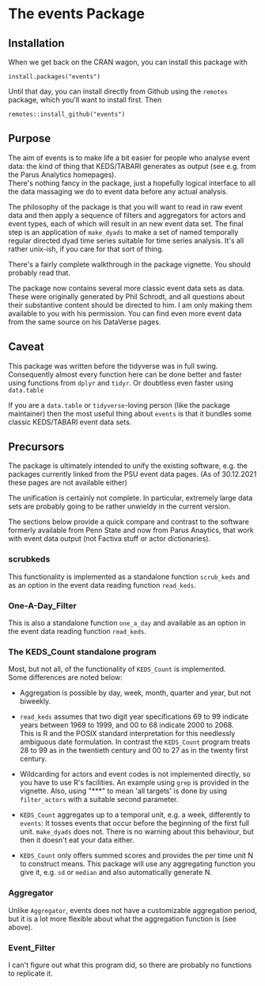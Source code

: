 # The events Package

## Installation

When we get back on the CRAN wagon, you can install this package with
```
install.packages("events")
```
Until that day, you can install directly from Github using the `remotes`
package, which you'll want to install first. Then
```
remotes::install_github("events")
```

## Purpose

The aim of events is to make life a bit easier for people who
analyse event data: the kind of thing that KEDS/TABARI generates as
output (see e.g. from the Parus Analytics homepages).  
There's nothing fancy in the package, just a hopefully logical
interface to all the data massaging we do to event data
before any actual analysis.

The philosophy of the package is that you will want to read in raw
event data and then apply a sequence of filters and aggregators for
actors and event types, each of which will result in an new event data set.
The final step is an application of `make_dyads` to make a set of named 
temporally regular directed dyad time series suitable for time 
series analysis. It's all rather unix-ish, if you care for that 
sort of thing.

There's a fairly complete walkthrough in the package vignette.  You
should probably read that.

The package now contains several more classic event data sets as data.
These were originally generated by Phil Schrodt, and all questions 
about their substantive content should be directed to him. I am 
only making them available to you with his permission. You can find even more event data from the same source on his DataVerse pages.

## Caveat

This package was written before the tidyverse was in full swing. Consequently
almost every function here can be done better and faster using functions 
from `dplyr` and `tidyr`. Or doubtless even faster using `data.table`

If you are a `data.table` or `tidyverse`-loving person (like the package maintainer) then the most useful thing about `events` is that it 
bundles some classic KEDS/TABARI event data sets.

## Precursors

The package is ultimately intended to unify the existing software,
e.g.  the packages currently linked from the PSU event
data pages. (As of 30.12.2021 these pages are not available either)

The unification is certainly not complete.
In particular, extremely large data sets are probably going to be
rather unwieldy in the current version.

The sections below provide a quick compare and contrast to the 
software formerly available from Penn State and now from Parus 
Anaytics, that work with event data output 
(not Factiva stuff or actor dictionaries).

### scrubkeds

This functionality is implemented as a standalone function
`scrub_keds` and as an option in the event data reading function
`read_keds`.

### One-A-Day_Filter

This is also a standalone function `one_a_day` and available as an
option in the event data reading function `read_keds`.

### The KEDS_Count standalone program

Most, but not all, of the functionality of `KEDS_Count` is implemented.  
Some differences are noted below:

 * Aggregation is possible by day, week, month, quarter and year, but
   not biweekly.

 * `read_keds` assumes that two digit year specifications 69 to 99
   indicate years between 1969 to 1999, and 00 to 68 indicate 2000 to 2068.  
   This is R and the POSIX standard interpretation for this needlessly
   ambiguous date formulation.  In contrast the `KEDS_Count` 
   program treats 28 to 99 as 
   in the twentieth century and 00 to 27 as in the twenty first century.

 * Wildcarding for actors and event codes is not implemented
   directly, so you have to use R's facilities.  An example using
   `grep` is provided in the vignette.  Also, using "***" to mean 'all
   targets' is done by using `filter_actors` with a suitable second
   parameter.

 * `KEDS_Count` aggregates up to a temporal unit, e.g. a week,
   differently to `events`:  It tosses events that occur before the
   beginning of the first full unit.  `make_dyads` does not.
   There is no warning about this behaviour, but then it doesn't eat
   your data either.

 * `KEDS_Count` only offers summed scores and provides the per time unit
   N to construct means.  This package will use any aggregating function
   you give it, e.g. `sd` or `median` and also automatically generate
   N.
   
### Aggregator

Unlike `Aggregator`, events does not have a customizable aggregation
period, but it is a lot more flexible about what the aggregation
function is (see above).

### Event_Filter

I can't figure out what this program did, so there are probably no
functions to replicate it.


